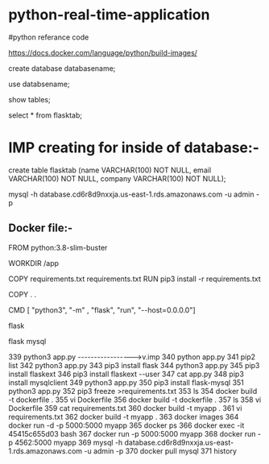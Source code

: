 # python-real-time-application


#python referance code 

https://docs.docker.com/language/python/build-images/








create database databasename;

use databsename;

show tables;

select * from flasktab;

IMP creating for inside of database:-
===================================
create table flasktab (name VARCHAR(100) NOT NULL, email VARCHAR(100) NOT NULL, company VARCHAR(100) NOT NULL);

mysql -h database.cd6r8d9nxxja.us-east-1.rds.amazonaws.com -u admin -p


Docker file:-
-----------
FROM python:3.8-slim-buster

WORKDIR /app

COPY requirements.txt requirements.txt
RUN pip3 install -r requirements.txt

COPY . .

CMD [ "python3", "-m" , "flask", "run", "--host=0.0.0.0"]





flask 

flask mysql









 339  python3 app.py       ----------------->v.imp
  340  python app.py
  341  pip2 list
  342  python3 app.py
  343  pip3 install flask
  344  python3 app.py
  345  pip3 install flaskext
  346  pip3 install flaskext --user
  347  cat app.py
  348  pip3 install mysqlclient
  349  python3 app.py
  350  pip3 install flask-mysql
  351  python3 app.py
  352  pip3 freeze >requirements.txt
  353  ls
  354  docker build -t dockerfile .
  355  vi Dockerfile
  356  docker build -t dockerfile .
  357  ls
  358  vi Dockerfile
  359  cat requirements.txt
  360  docker build -t myapp .
  361  vi requirements.txt
  362  docker build -t myapp .
  363  docker images
  364  docker run -d -p 5000:5000 myapp
  365  docker ps
  366  docker exec -it 45415c655d03 bash
  367  docker run -p 5000:5000 myapp
  368  docker run -p 4562:5000 myapp
  369  mysql -h database.cd6r8d9nxxja.us-east-1.rds.amazonaws.com -u admin -p
  370  docker pull mysql
  371  history







